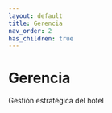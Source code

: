 ```yaml
---
layout: default
title: Gerencia
nav_order: 2
has_children: true
---
```


# Gerencia

Gestión estratégica del hotel